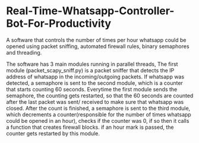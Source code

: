 # Real-Time-Whatsapp-Controller-Bot-For-Productivity

A software that controls the number of times per hour whatsapp could be opened using packet sniffing, automated firewall rules, binary semaphores and threading.

The software has 3 main modules running in parallel threads, The first module (packet_scapy_sniff.py) is a packet sniffer that detects the IP address of whatsapp in the incoming/outgoing packets. 
If whatsapp was detected, a semaphore is sent to the second module, which is a counter that starts counting 60 seconds. Everytime the first module sends the semaphore, the counting gets restarted, so that the 60 seconds are counted after the last packet was sent/ received to make sure that whatsapp was closed.
After the count is finished, a semaphore is sent to the third module, which decrements a counter(responsible for the number of times whatsapp could be opened in an hour), checks if the counter was 0, if so then it calls a function that creates firewall blocks. if an hour mark is passed, the counter gets restarted by this module.


